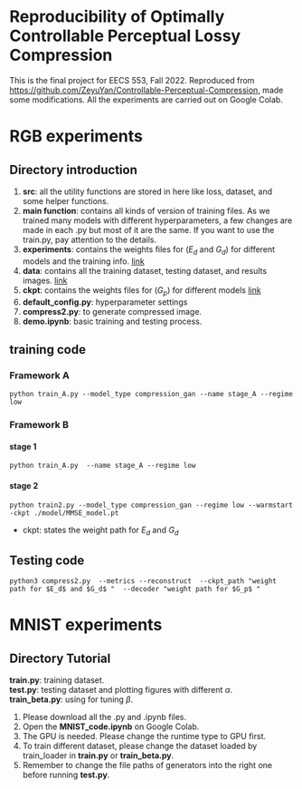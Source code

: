 # Reproducibility of Optimally Controllable Perceptual Lossy Compression
This is the final project for EECS 553, Fall 2022. Reproduced from https://github.com/ZeyuYan/Controllable-Perceptual-Compression, made some modifications. All the experiments are carried out on Google Colab.

# RGB experiments
## Directory introduction
1. **src**: all the utility functions are stored in here like loss, dataset, and some helper functions.
2. **main function**: contains all kinds of version of training files. As we trained many models with different hyperparameters, a few changes are made in each .py but most of it are the same. If you want to use the train.py, pay attention to the details.
3. **experiments**: contains the weights files for ($E_d$ and $G_d$) for different models and the training info. [link](https://drive.google.com/drive/folders/130b0mzRc1Vy1M8HTzJkl6fcbxkRImcCA?usp=share_link)
4. **data**: contains all the training dataset, testing dataset, and results images. [link](https://drive.google.com/drive/folders/13jtWoLJ3o2YSTddJ1JXVMpvhL83Z2XNu?usp=share_link)
5. **ckpt**: contains the weights files for ($G_p$) for different models [link](https://drive.google.com/drive/folders/1-07_sWjMcXq_OOo2pODy3G-Sl7RQlEIz?usp=share_link)
6. **default_config.py**: hyperparameter settings
7. **compress2.py**: to generate compressed image.
9. **demo.ipynb**: basic training and testing process.

## training code
### Framework A
`python train_A.py --model_type compression_gan --name stage_A --regime low ` 

### Framework B
#### stage 1
`python train_A.py  --name stage_A --regime low ` 

#### stage 2
`python train2.py --model_type compression_gan --regime low --warmstart -ckpt ./model/MMSE_model.pt`
- ckpt: states the weight path for $E_d$ and $G_d$ 

## Testing code
`python3 compress2.py 
--metrics --reconstruct 
--ckpt_path "weight path for $E_d$ and $G_d$ " 
--decoder "weight path for $G_p$ " `

# MNIST experiments
## Directory Tutorial
**train.py**: training dataset. \
**test.py**: testing dataset and plotting figures with different $\alpha$. \
**train_beta.py**: using for tuning $\beta$.

1. Please download all the .py and .ipynb files.
2. Open the **MNIST_code.ipynb** on Google Colab.
3. The GPU is needed. Please change the runtime type to GPU first.
4. To train different dataset, please change the dataset loaded by train_loader in **train.py** or **train_beta.py**.
5. Remember to change the file paths of generators into the right one before running **test.py**.



